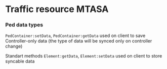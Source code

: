 # Traffic resource MTASA

### Ped data types

``PedContainer:setData``, ``PedContainer:getData`` used on client to save Controller-only data (the type of data will be synced only on controller change)

Standart methods ``Element:getData``, ``Element:setData`` used on client to store syncable data